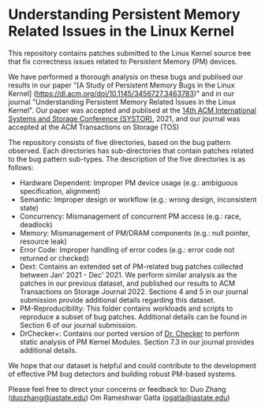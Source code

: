 # Understanding Persistent Memory Related Issues in the Linux Kernel

This repository contains patches submitted to the Linux Kernel source tree that fix correctness issues related to Persistent Memory (PM) devices.

We have performed a thorough analysis on these bugs and publised our results in our paper "[A Study of Persistent Memory Bugs in the Linux Kernel] (https://dl.acm.org/doi/10.1145/3456727.3463783)" and in our journal "Understanding Persistent Memory Related Issues in the Linux Kernel". Our paper was accepted and publised at the [14th ACM International Systems and Storage Conference (SYSTOR)](https://www.systor.org/2021/index.html), 2021, and our journal was accepted at the ACM Transactions on Storage (TOS)

The repository consists of five directories, based on the bug pattern observed. Each directories has sub-directories that contain patches related to the bug pattern sub-types. The description of the five directories is as follows:
- Hardware Dependent: Improper PM device usage (e.g.: ambiguous specification, alignment)
- Semantic: Improper design or workflow (e.g.: wrong design, inconsistent state)
- Concurrency: Mismanagement of concurrent PM access (e.g.: race, deadlock)
- Memory: Mismanagement of PM/DRAM components (e.g.: null pointer, resource leak)
- Error Code: Improper handling of error codes (e.g.: error code not returned or checked)
- Dext: Contains an extended set of PM-related bug patches collected between Jan' 2021 - Dec' 2021. We perform similar analysis as the patches in our previous dataset, and published our results to ACM Transactions on Storage Journal 2022. Sections 4 and 5 in our journal submission provide additional details regarding this dataset.
- PM-Reproducibility: This folder contains workloads and scripts to reproduce a subset of bug patches. Additional details can be found in Section 6 of our journal submission.
- DrChecker+: Contains our ported version of [Dr. Checker](https://www.usenix.org/system/files/conference/usenixsecurity17/sec17-machiry.pdf) to perform static analysis of PM Kernel Modules. Section 7.3 in our journal provides additional details.

We hope that our dataset is helpful and could contribute to the development of effective PM bug detectors and building robust PM-based systems.

Please feel free to direct your concerns or feedback to: Duo Zhang (duozhang@iastate.edu) Om Rameshwar Gatla (ogatla@iastate.edu)
